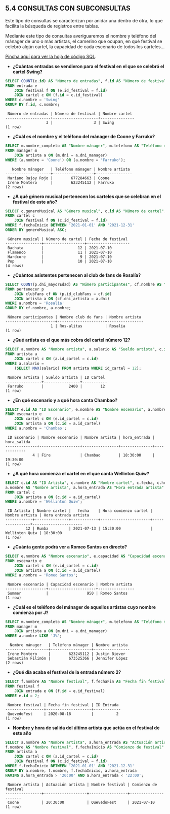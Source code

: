 ## 5.4 CONSULTAS CON SUBCONSULTAS

Este tipo de consultas se caracterizan por anidar una dentro de otra, lo que facilita la búsqueda de registros entre tablas.

Mediante este tipo de consultas averiguaremos el nombre y teléfono del mánager de uno o más artistas, el camerino que ocupan, en qué festival se celebró algún cartel, la capacidad de cada escenario de todos los carteles...

[Pincha aquí para ver la hoja de código SQL](https://github.com/jmm-1999/QuevedoFest/blob/master/SQL/Subconsultas.sql).

* **¿Cuántas entradas se vendieron para el festival en el que se celebró el cartel Swing?**
```sql
SELECT COUNT(e.id) AS "Número de entradas", f.id AS "Número de festival", c.nombre AS "Nombre cartel"
FROM entrada e 
    JOIN festival f ON (e.id_festival = f.id)
    JOIN cartel c ON (f.id = c.id_festival)
WHERE c.nombre = 'Swing'
GROUP BY f.id, c.nombre;
```
```Resultado
 Número de entradas | Número de festival | Nombre cartel
--------------------+--------------------+---------------
                  3 |                  3 | Swing
(1 row)
```

* **¿Cuál es el nombre y el teléfono del mánager de Coone y Farruko?**
```sql
SELECT m.nombre_completo AS "Nombre mánager", m.telefono AS "Teléfono mánager", a.nombre AS "Nombre artista"
FROM manager m 
    JOIN artista a ON (m.dni = a.dni_manager)
WHERE (a.nombre = 'Coone') OR (a.nombre = 'Farruko');
```
```Resultado
   Nombre mánager   | Teléfono mánager | Nombre artista
--------------------+------------------+----------------
 Mariano Rajoy Rojo |        677284663 | Coone
 Irene Montero      |        623245112 | Farruko
(2 rows)
```

* **¿A qué género musical pertenecen los carteles que se celebran en el festival de este año?**
```sql
SELECT c.generoMusical AS "Género musical", c.id AS "Número de cartel", f.fechaInicio AS "Fecha de festival"
FROM cartel c 
    JOIN festival f ON (c.id_festival = f.id)
WHERE f.fechaInicio BETWEEN '2021-01-01' AND '2021-12-31'
ORDER BY generoMusical ASC;
```
```Resultado
 Género musical | Número de cartel | Fecha de festival
----------------+------------------+-------------------
 Bachata        |               12 | 2021-07-10
 Flamenco       |               11 | 2021-07-10
 Hardcore       |                9 | 2021-07-10
 Pop            |               10 | 2021-07-10
(4 rows)
```

* **¿Cuántos asistentes pertenecen al club de fans de Rosalía?**
```sql
SELECT COUNT(p.dni_mayorEdad) AS "Número participantes", cf.nombre AS "Nombre club de fans", a.nombre  AS "Nombre artista"
FROM pertenecer p
    JOIN clubFans cf ON (p.id_clubFans = cf.id)
    JOIN artista a ON (cf.dni_artista = a.dni)
WHERE a.nombre = 'Rosalia'
GROUP BY cf.nombre, a.nombre;
```
```Resultado
 Número participantes | Nombre club de fans | Nombre artista
----------------------+---------------------+----------------
                    1 | Ros-alitas          | Rosalia
(1 row)
```

* **¿Qué artista es el que más cobra del cartel número 12?**
```sql
SELECT a.nombre AS "Nombre artista", a.salario AS "Sueldo artista", c.id AS "ID Cartel"
FROM artista a
    JOIN cartel c ON (a.id_cartel = c.id)
WHERE a.salario =
    (SELECT MAX(salario) FROM artista WHERE id_cartel = 12);
```
```Resultado
 Nombre artista | Sueldo artista | ID Cartel
----------------+----------------+-----------
 Farruko        |           2400 |        12
(1 row)
```

* **¿En qué escenario y a qué hora canta Chambao?**
```sql
SELECT e.id AS "ID Escenario", e.nombre AS "Nombre escenario", a.nombre  AS "Nombre artista", a.hora_entrada, a.hora_salida
FROM escenario e 
    JOIN cartel c ON (e.id_cartel = c.id)
    JOIN artista a ON (c.id = a.id_cartel)
WHERE a.nombre = 'Chambao';
```
```Resultado
 ID Escenario | Nombre escenario | Nombre artista | hora_entrada | hora_salida
--------------+------------------+----------------+--------------+-------------
            4 | Fire             | Chambao        | 18:30:00     | 19:30:00
(1 row)
```

* **¿A qué hora comienza el cartel en el que canta Wellinton Quiw?**
```sql
SELECT c.id AS "ID Artista", c.nombre AS "Nombre cartel", c.fecha, c.hora AS "Hora comienzo cartel", 
a.nombre AS "Nombre artista", a.hora_entrada AS "Hora entrada artista" 
FROM cartel c 
    JOIN artista a ON (c.id = a.id_cartel)
WHERE a.nombre = 'Wellinton Quiw';
```
```Resultado
 ID Artista | Nombre cartel |   fecha    | Hora comienzo cartel | Nombre artista | Hora entrada artista
------------+---------------+------------+----------------------+----------------+----------------------
         12 | Rumba         | 2021-07-13 | 15:30:00             | Wellinton Quiw | 18:30:00
(1 row)
```

* **¿Cuánta gente podrá ver a Romeo Santos en directo?**
```sql
SELECT e.nombre AS "Nombre escenario", e.capacidad AS "Capacidad escenario", a.nombre AS "Nombre artista"
FROM escenario e 
    JOIN cartel c ON (e.id_cartel = c.id)
    JOIN artista a ON (c.id = a.id_cartel)
WHERE a.nombre = 'Romeo Santos';
```
```Resultado
 Nombre escenario | Capacidad escenario | Nombre artista
------------------+---------------------+----------------
 Summer           |                 950 | Romeo Santos
(1 row)
```

* **¿Cuál es el teléfono del mánager de aquellos artistas cuyo nombre comienza por J?**
```sql
SELECT m.nombre_completo AS "Nombre mánager", m.telefono AS "Teléfono mánager", a.nombre AS "Nombre artista"
FROM manager m
    JOIN artista a ON (m.dni = a.dni_manager)
WHERE a.nombre LIKE 'J%';
```
```Resultado
  Nombre mánager   | Teléfono mánager | Nombre artista
-------------------+------------------+----------------
 Irene Montero     |        623245112 | Justin Biever
 Sebastián Filimón |        673525366 | Jennifer López
(2 rows)
```

* **¿Qué día acaba el festival de la entrada número 2?**
```sql
SELECT f.nombre AS "Nombre festival", f.fechaFin AS "Fecha fin festival", e.id AS "ID Entrada"
FROM festival f 
    JOIN entrada e ON (f.id = e.id_festival) 
WHERE e.id = 2;
```
```Resultado
 Nombre festival | Fecha fin festival | ID Entrada
-----------------+--------------------+------------
 QuevedoFest     | 2020-08-18         |          2
(1 row)
```

* **Nombre y hora de salida del último artista que actúa en el festival de este año**
```sql
SELECT a.nombre AS "Nombre artista", a.hora_entrada AS "Actuación artista", 
f.nombre AS "Nombre festival", f.fechaInicio AS "Comienzo de festival"
FROM artista a 
    JOIN cartel c ON (a.id_cartel = c.id)
    JOIN festival f ON (c.id_festival = f.id)
WHERE f.fechaInicio BETWEEN '2021-01-01' AND '2021-12-31'
GROUP BY a.nombre, f.nombre, f.fechaInicio, a.hora_entrada
HAVING a.hora_entrada > '20:00' AND a.hora_entrada < '22:00';
```
```Resultado
 Nombre artista | Actuación artista | Nombre festival | Comienzo de festival
----------------+-------------------+-----------------+----------------------
 Coone          | 20:30:00          | QuevedoFest     | 2021-07-10
(1 row)
```